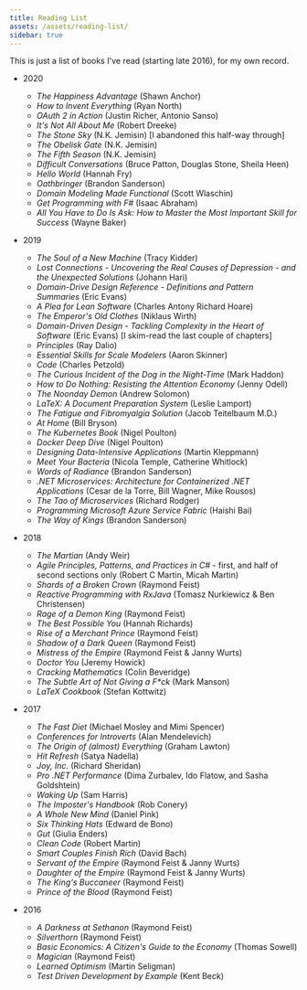 ```yaml
---
title: Reading List
assets: /assets/reading-list/
sidebar: true
---
```

This is just a list of books I've read (starting late 2016), for my own record.

* 2020
    * _The Happiness Advantage_ (Shawn Anchor)
    * _How to Invent Everything_ (Ryan North)
    * _OAuth 2 in Action_ (Justin Richer, Antonio Sanso)
    * _It's Not All About Me_ (Robert Dreeke)
    * _The Stone Sky_ (N.K. Jemisin) [I abandoned this half-way through]
    * _The Obelisk Gate_ (N.K. Jemisin)
    * _The Fifth Season_ (N.K. Jemisin)
    * _Difficult Conversations_ (Bruce Patton, Douglas Stone, Sheila Heen)
    * _Hello World_ (Hannah Fry)
    * _Oathbringer_ (Brandon Sanderson)
    * _Domain Modeling Made Functional_ (Scott Wlaschin)
    * _Get Programming with F#_ (Isaac Abraham)
    * _All You Have to Do Is Ask: How to Master the Most Important Skill for Success_ (Wayne Baker)
* 2019
    * _The Soul of a New Machine_ (Tracy Kidder)
    * _Lost Connections - Uncovering the Real Causes of Depression - and the Unexpected Solutions_ (Johann Hari)
    * _Domain-Drive Design Reference - Definitions and Pattern Summaries_ (Eric Evans)
    * _A Plea for Lean Software_ (Charles Antony Richard Hoare)
    * _The Emperor's Old Clothes_ (Niklaus Wirth)
    * _Domain-Driven Design - Tackling Complexity in the Heart of Software_ (Eric Evans) [I skim-read the last couple of chapters]
    * _Principles_ (Ray Dalio)
    * _Essential Skills for Scale Modelers_ (Aaron Skinner)
    * _Code_ (Charles Petzold)
    * _The Curious Incident of the Dog in the Night-Time_ (Mark Haddon)
    * _How to Do Nothing: Resisting the Attention Economy_ (Jenny Odell)
    * _The Noonday Demon_ (Andrew Solomon)
    * _LaTeX: A Document Preparation System_ (Leslie Lamport)
    * _The Fatigue and Fibromyalgia Solution_ (Jacob Teitelbaum M.D.)
    * _At Home_ (Bill Bryson)
    * _The Kubernetes Book_ (Nigel Poulton)
    * _Docker Deep Dive_ (Nigel Poulton)
    * _Designing Data-Intensive Applications_ (Martin Kleppmann)
    * _Meet Your Bacteria_ (Nicola Temple, Catherine Whitlock)
    * _Words of Radiance_ (Brandon Sanderson)
    * _.NET Microservices: Architecture for Containerized .NET Applications_ (Cesar de la Torre, Bill Wagner, Mike Rousos)
    * _The Tao of Microservices_ (Richard Rodger)
    * _Programming Microsoft Azure Service Fabric_ (Haishi Bai)
    * _The Way of Kings_ (Brandon Sanderson)
* 2018
    * _The Martian_ (Andy Weir)
    * _Agile Principles, Patterns, and Practices in C#_ - first, and half of second sections only (Robert C Martin, Micah Martin)
    * _Shards of a Broken Crown_ (Raymond Feist)
    * _Reactive Programming with RxJava_ (Tomasz Nurkiewicz & Ben Christensen)
    * _Rage of a Demon King_ (Raymond Feist)
    * _The Best Possible You_ (Hannah Richards)
    * _Rise of a Merchant Prince_ (Raymond Feist)
    * _Shadow of a Dark Queen_ (Raymond Feist)
    * _Mistress of the Empire_ (Raymond Feist & Janny Wurts)
    * _Doctor You_ (Jeremy Howick)
    * _Cracking Mathematics_ (Colin Beveridge)
    * _The Subtle Art of Not Giving a F*ck_ (Mark Manson)
    * _LaTeX Cookbook_ (Stefan Kottwitz)
* 2017
    * _The Fast Diet_ (Michael Mosley and Mimi Spencer)
    * _Conferences for Introverts_ (Alan Mendelevich)
    * _The Origin of (almost) Everything_ (Graham Lawton)
    * _Hit Refresh_ (Satya Nadella)
    * _Joy, Inc._ (Richard Sheridan)
    * _Pro .NET Performance_ (Dima Zurbalev, Ido Flatow, and Sasha Goldshtein)
    * _Waking Up_ (Sam Harris)
    * _The Imposter's Handbook_ (Rob Conery)
    * _A Whole New Mind_ (Daniel Pink)
    * _Six Thinking Hats_ (Edward de Bono)
    * _Gut_ (Giulia Enders)
    * _Clean Code_ (Robert Martin)
    * _Smart Couples Finish Rich_ (David Bach)
    * _Servant of the Empire_ (Raymond Feist & Janny Wurts)
    * _Daughter of the Empire_ (Raymond Feist & Janny Wurts)
    * _The King's Buccaneer_ (Raymond Feist)
    * _Prince of the Blood_ (Raymond Feist)

* 2016
    * _A Darkness at Sethanon_ (Raymond Feist)
    * _Silverthorn_ (Raymond Feist)
    * _Basic Economics: A Citizen's Guide to the Economy_ (Thomas Sowell)
    * _Magician_ (Raymond Feist)
    * _Learned Optimism_ (Martin Seligman)
    * _Test Driven Development by Example_ (Kent Beck)

